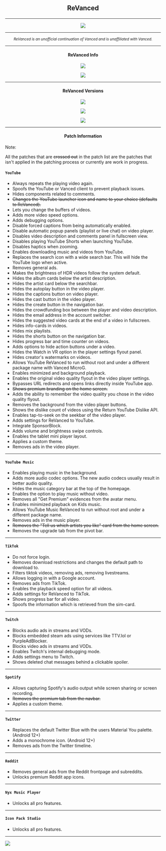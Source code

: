 <h2> <p align="center"> ReVanced </p> </h2>

---

<p align="center">
<a href="https://revanced.app">
<img src="https://is.gd/P0bMUn">
</a>
</p>

---

<p align="center"> <sub> <i>
ReVanced is an unofficial continuation of Vanced and is unaffiliated with Vanced.
</i> </sub> </p>

---

<h4> <p align="center"> ReVanced Info </p> </h4>

<p align="center">
<a href="https://is.gd/3eJ6uZ">
<img src="https://is.gd/ZPKoXy">
</a>
</p>

<p align="center">
<img src="https://is.gd/uoB7vj">
</p>

---

<h4> <p align="center"> ReVanced Versions </p> </h4>

<p align="center">
<a href="https://is.gd/XrXuYH">
<img src="https://is.gd/L7bJU4">
</a>
</p>

<p align="center">
<a href="https://is.gd/qPVWKP">
<img src="https://is.gd/aStrQS">
</a>
</p>

<p align="center">
<a href="https://is.gd/QGEbzP">
<img src="https://is.gd/p9FBUQ">
</a>
</p>

---

<h4> <p align="center"> Patch Information </p> </h4>

Note:

All the patches that are <del>crossed out</del> in the patch list are the patches that isn't applied in the patching process or currently are work in progress.

#### `YouTube`
- Always repeats the playing video again.
- Spoofs the YouTube or Vanced client to prevent playback issues.
- Hides components related to comments.
- <del>Changes the YouTube launcher icon and name to your choice (defaults to ReVanced).</del>
- Lets you change the buffers of videos.
- Adds more video speed options.
- Adds debugging options.
- Disable forced captions from being automatically enabled.
- Disable automatic popup panels (playlist or live chat) on video player.
- Disables video description and comments panel in fullscreen view.
- Disables playing YouTube Shorts when launching YouTube.
- Disables haptics when zooming.
- Enables downloading music and videos from YouTube.
- Replaces the search icon with a wide search bar. This will hide the YouTube logo when active.
- Removes general ads.
- Makes the brightness of HDR videos follow the system default.
- Hides the album cards below the artist description.
- Hides the artist card below the searchbar.
- Hides the autoplay button in the video player.
- Hides the captions button on video player.
- Hides the cast button in the video player.
- Hides the create button in the navigation bar.
- Hides the crowdfunding box between the player and video description.
- Hides the email address in the account switcher.
- Hides the suggested video cards at the end of a video in fullscreen.
- Hides info-cards in videos.
- Hides mix playlists.
- Hides the shorts button on the navigation bar.
- Hides progress bar and time counter on videos.
- Adds options to hide action buttons under a video.
- Hides the Watch in VR option in the player settings flyout panel.
- Hides creator's watermarks on videos.
- Allows YouTube ReVanced to run without root and under a different package name with Vanced MicroG.
- Enables minimized and background playback.
- Enables the original video quality flyout in the video player settings.
- Bypasses URL redirects and opens links directly inside YouTube app.
- <del>Shows premium branding on the home screen.</del>
- Adds the ability to remember the video quality you chose in the video quality flyout.
- Removes the background from the video player buttons.
- Shows the dislike count of videos using the Return YouTube Dislike API.
- Enables tap-to-seek on the seekbar of the video player.
- Adds settings for ReVanced to YouTube.
- Integrate SponsorBlock.
- Adds volume and brightness swipe controls.
- Enables the tablet mini player layout.
- Applies a custom theme.
- Removes ads in the video player.

---

#### `YouTube Music`
- Enables playing music in the background.
- Adds more audio codec options. The new audio codecs usually result in better audio quality.
- Hides the music category bar at the top of the homepage.
- Enables the option to play music without video.
- Removes all "Get Premium" evidences from the avatar menu.
- Enables minimized playback on Kids music.
- Allows YouTube Music ReVanced to run without root and under a different package name.
- Removes ads in the music player.
- <del>Removes the "Tell us which artists you like" card from the home screen.</del>
- Removes the upgrade tab from the pivot bar.

---

#### `TikTok`
- Do not force login.
- Removes download restrictions and changes the default path to download to.
- Filters tiktok videos, removing ads, removing livestreams.
- Allows logging in with a Google account.
- Removes ads from TikTok.
- Enables the playback speed option for all videos.
- Adds settings for ReVanced to TikTok.
- Shows progress bar for all video.
- Spoofs the information which is retrieved from the sim-card.

---

#### `Twitch`
- Blocks audio ads in streams and VODs.
- Blocks embedded steam ads using services like TTV.lol or PurpleAdBlocker.
- Blocks video ads in streams and VODs.
- Enables Twitch's internal debugging mode.
- Adds settings menu to Twitch.
- Shows deleted chat messages behind a clickable spoiler.

---

#### `Spotify`
- Allows capturing Spotify's audio output while screen sharing or screen recording.
- <del>Removes the premium tab from the navbar.</del>
- Applies a custom theme.

---

#### `Twitter`
- Replaces the default Twitter Blue with the users Material You palette. (Android 12+)
- Adds a monochrome icon. (Android 12+)
- Removes ads from the Twitter timeline.

---

#### `Reddit`
- Removes general ads from the Reddit frontpage and subreddits.
- Unlocks premium Reddit app icons.

---

#### `Nyx Music Player`
- Unlocks all pro features.

---

#### `Icon Pack Studio`
- Unlocks all pro features.

---

![](https://is.gd/uVvIMS)
